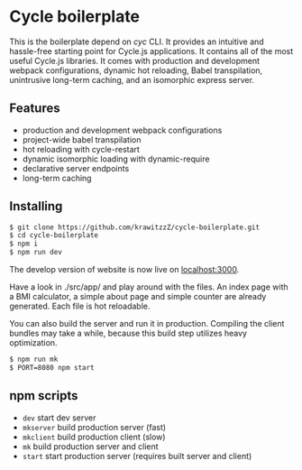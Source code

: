 # Cycle boilerplate

 This is the boilerplate depend on *cyc* CLI. It provides an intuitive and hassle-free starting point for Cycle.js applications. It contains all of the most useful Cycle.js libraries. It comes with production and development webpack configurations,  dynamic hot reloading, Babel transpilation, unintrusive long-term caching, and an isomorphic express server.

## Features
- production and development webpack configurations
- project-wide babel transpilation
- hot reloading with cycle-restart
- dynamic isomorphic loading with dynamic-require
- declarative server endpoints
- long-term caching

## Installing

```sh
$ git clone https://github.com/krawitzzZ/cycle-boilerplate.git
$ cd cycle-boilerplate
$ npm i
$ npm run dev
```

The develop version of website is now live on [localhost:3000](http://localhost:3000/).

Have a look in ./src/app/ and play around with the files. An index page with a BMI calculator, a simple about page and simple counter are already generated. Each file is hot reloadable.

You can also build the server and run it in production. Compiling the client bundles may take a while, because this build step utilizes heavy optimization.

```sh
$ npm run mk
$ PORT=8080 npm start
```

## npm scripts

- `dev` start dev server
- `mkserver` build production server (fast)
- `mkclient` build production client (slow)
- `mk` build production server and client
- `start` start production server (requires built server and client)
